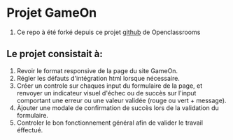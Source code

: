 # Projet GameOn
1. Ce repo à été forké depuis ce projet [github](https://github.com/stephanemalho/GameOn-website-FR/tree/F04-Add-Confirmation-Modal#:~:text=OpenClassrooms%2DStudent%2DCenter/GameOn%2Dwebsite%2DFR) de Openclassrooms
## Le projet consistait à:
1. Revoir le format responsive de la page du site GameOn.
2. Régler les défauts d'intégration html lorsque nécessaire.
3. Créer un controle sur chaques input du formulaire de la page, et renvoyer un indicateur visuel d'échec ou de succès sur l'input comportant une erreur ou une valeur validée (rouge ou vert + message).
4. Àjouter une modale de confirmation de succès lors de la validation du formulaire.
5. Controler le bon fonctionnement général afin de valider le travail éffectué.
